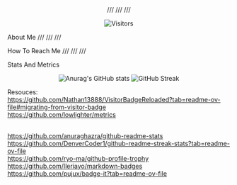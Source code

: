 <div align="center">
///
///
///

  ![Visitors](https://vbr.nathanchung.dev/badge?page_id=TheAndreyZakharov&logo=github&cache=on)
  
</div>


About Me
///
///
///

How To Reach Me
///
///
///


Stats And Metrics 

<div align="center">

  ![Anurag's GitHub stats](https://github-readme-stats.vercel.app/api?username=TheAndreyZakharov&card_width=270px&show_icons=true&rank_icon=github&border_color=000000&bg_color=90,ffffff,ddefff&include_all_commits=true&hide_rank=true)
  ![GitHub Streak](https://streak-stats.demolab.com?user=TheAndreyZakharov&date_format=j%20M%5B%20Y%5D&card_width=270&card_height=195&theme=meta-light&background=90,ffffff,ddefff)

</div>


Resouces: 
<br>
https://github.com/Nathan13888/VisitorBadgeReloaded?tab=readme-ov-file#migrating-from-visitor-badge  <br>
https://github.com/lowlighter/metrics  <br>  <br>

https://github.com/anuraghazra/github-readme-stats  <br>
https://github.com/DenverCoder1/github-readme-streak-stats?tab=readme-ov-file  <br>
https://github.com/ryo-ma/github-profile-trophy  <br>
https://github.com/Ileriayo/markdown-badges  <br>
https://github.com/pujux/badge-it?tab=readme-ov-file  <br>
